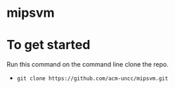 # mipsvm

# To get started

Run this command on the command line clone the repo.
- `git clone https://github.com/acm-uncc/mipsvm.git`
